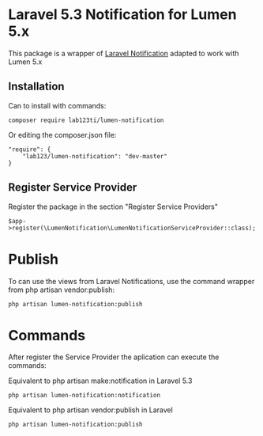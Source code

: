 # Laravel 5.3 Notification for Lumen 5.x #

This package is a wrapper of [Laravel Notification](url "https://laravel.com/docs/5.3/notifications") adapted to work with Lumen 5.x

## Installation ##

Can to install with commands:

	composer require lab123ti/lumen-notification
	
Or editing the composer.json file:

	"require": {
    	"lab123/lumen-notification": "dev-master"
    }

## Register Service Provider ##

Register the package in the section "Register Service Providers"

	$app->register(\LumenNotification\LumenNotificationServiceProvider::class);
	

# Publish #

To can use the views from Laravel Notifications, use the command wrapper from php artisan vendor:publish:

	php artisan lumen-notification:publish
	

# Commands #

After register the Service Provider the aplication can execute the commands:

Equivalent to php artisan make:notification in Laravel 5.3
 
	php artisan lumen-notification:notification
	
Equivalent to php artisan vendor:publish in Laravel
 
	php artisan lumen-notification:publish
